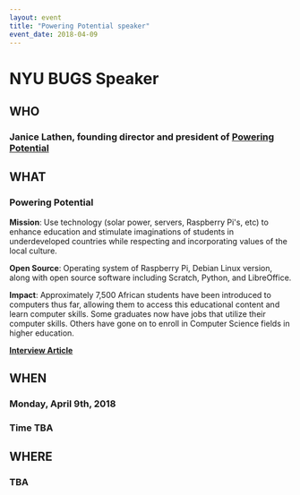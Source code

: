 ```yaml
---
layout: event
title: "Powering Potential speaker"
event_date: 2018-04-09
---
```


# NYU BUGS Speaker

## WHO

### Janice Lathen, founding director and president of [Powering Potential](http://www.poweringpotential.org/)

## WHAT

### Powering Potential

**Mission**: Use technology (solar power, servers, Raspberry Pi's, etc) to enhance education and stimulate imaginations of students in underdeveloped countries while respecting and incorporating values of the local culture.

**Open Source**: Operating system of Raspberry Pi, Debian Linux version, along with open source software including Scratch, Python, and LibreOffice.

**Impact**: Approximately 7,500 African students have been introduced to computers thus far, allowing them to access this educational content and learn computer skills. Some graduates now have jobs that utilize their computer skills. Others have gone on to enroll in Computer Science fields in higher education.

[**Interview Article**](https://opensource.com/education/16/6/interview-janice-lathen-powering-potential)

## WHEN

### Monday, April 9th, 2018

### Time TBA

## WHERE

### TBA
